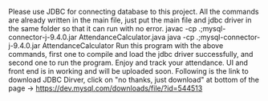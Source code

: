 Please use JDBC for connecting database to this project. All the commands are already written in the main file, just put the main file and jdbc driver in the same folder so that it can run with no error.
javac -cp .;mysql-connector-j-9.4.0.jar AttendanceCalculator.java
java -cp .;mysql-connector-j-9.4.0.jar AttendanceCalculator
Run this program with the above commands, first one to compile and load the jdbc driver successfully, and second one to run the program.
Enjoy and track your attendance.
UI and front end is in working and will be uploaded soon.
Following is the link to download JDBC Dirver, click on "no thanks, just download" at bottom of the page -> https://dev.mysql.com/downloads/file/?id=544513

